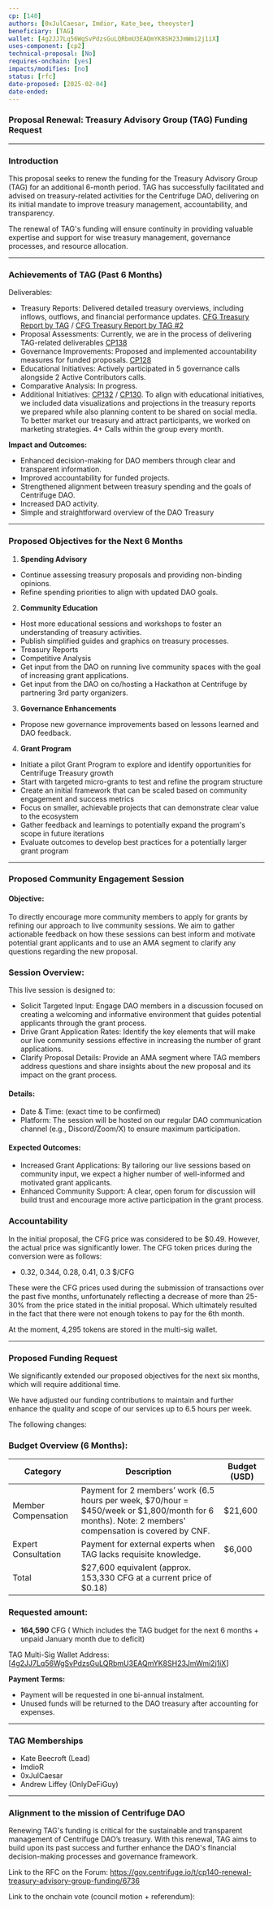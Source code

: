 ```yaml
---
cp: [140]
authors: [0xJulCaesar, Imdior, Kate_bee, theoyster]
beneficiary: [TAG]
wallet: [4g2JJ7Lq56WgSvPdzsGuLQRbmU3EAQmYK8SH23JmWmi2j1iX]
uses-component: [cp2]
technical-proposal: [No]
requires-onchain: [yes]
impacts/modifies: [no]
status: [rfc]
date-proposed: [2025-02-04]
date-ended:
---
```


### Proposal Renewal: Treasury Advisory Group (TAG) Funding Request

---

### Introduction

This proposal seeks to renew the funding for the Treasury Advisory Group (TAG) for an additional 6-month period. TAG has successfully facilitated and advised on treasury-related activities for the Centrifuge DAO, delivering on its initial mandate to improve treasury management, accountability, and transparency.

The renewal of TAG's funding will ensure continuity in providing valuable expertise and support for wise treasury management, governance processes, and resource allocation.

---

### Achievements of TAG (Past 6 Months)

Deliverables:

* Treasury Reports: Delivered detailed treasury overviews, including inflows, outflows, and financial performance updates. [CFG Treasury Report by TAG](https://docs.google.com/document/d/18QRoF1DbaHL5u4Qhhv2CKgiyHXEYYdMUOYRe0oY3u0s/edit?tab=t.0#heading=h.oaelvoq41tmc) / [CFG Treasury Report by TAG #2](https://docs.google.com/document/d/1FyktUZ41HBSRmM-TEi8G-XwvRfvCvHYH01dEcrn9Lfs/edit?usp=sharing)
* Proposal Assessments: Currently, we are in the process of delivering TAG-related deliverables [CP138 ](https://gov.centrifuge.io/t/cp138-centrifuge-education-growth-parallel-track-by-dodao/6707?u=0xjulcaesar)
* Governance Improvements: Proposed and implemented accountability measures for funded proposals. [CP128](https://gov.centrifuge.io/t/cp128-amendments-to-cp2-component/6549)
* Educational Initiatives: Actively participated in 5 governance calls alongside 2 Active Contributors calls.
* Comparative Analysis: In progress.
* Additional Initiatives: [ CP132](https://gov.centrifuge.io/t/cp132-strategic-token-swaps-initiative-for-centrifuge-dao/6597) / [CP130](https://gov.centrifuge.io/t/cp130-goals-and-themes-for-resource-allocation-for-the-centrifuge-treasury/6564). To align with educational initiatives, we included data visualizations and projections in the treasury reports we prepared while also planning content to be shared on social media. To better market our treasury and attract participants, we worked on marketing strategies. 4+ Calls within the group every month.

**Impact and Outcomes:**

* Enhanced decision-making for DAO members through clear and transparent information.
* Improved accountability for funded projects.
* Strengthened alignment between treasury spending and the goals of Centrifuge DAO.
* Increased DAO activity.
* Simple and straightforward overview of the DAO Treasury

---

### Proposed Objectives for the Next 6 Months

1. **Spending Advisory**

  * Continue assessing treasury proposals and providing non-binding opinions.
  * Refine spending priorities to align with updated DAO goals.

2. **Community Education**

  * Host more educational sessions and workshops to foster an understanding of treasury activities.
  * Publish simplified guides and graphics on treasury processes.
  * Treasury Reports
  * Competitive Analysis
  * Get input from the DAO on running live community spaces with the goal of increasing grant applications.
  * Get input from the DAO on co/hosting a Hackathon at Centrifuge by partnering 3rd party organizers.

3. **Governance Enhancements**

  * Propose new governance improvements based on lessons learned and DAO feedback.

4. **Grant Program**

  * Initiate a pilot Grant Program to explore and identify opportunities for Centrifuge Treasury growth
  * Start with targeted micro-grants to test and refine the program structure
  * Create an initial framework that can be scaled based on community engagement and success metrics
  * Focus on smaller, achievable projects that can demonstrate clear value to the ecosystem
  * Gather feedback and learnings to potentially expand the program's scope in future iterations
  * Evaluate outcomes to develop best practices for a potentially larger grant program

---

### Proposed Community Engagement Session

#### Objective:

To directly encourage more community members to apply for grants by refining our approach to live community sessions. We aim to gather actionable feedback on how these sessions can best inform and motivate potential grant applicants and to use an AMA segment to clarify any questions regarding the new proposal.

### Session Overview:

This live session is designed to:

* Solicit Targeted Input: Engage DAO members in a discussion focused on creating a welcoming and informative environment that guides potential applicants through the grant process.
* Drive Grant Application Rates: Identify the key elements that will make our live community sessions effective in increasing the number of grant applications.
* Clarify Proposal Details: Provide an AMA segment where TAG members address questions and share insights about the new proposal and its impact on the grant process.

#### Details:

* Date & Time: (exact time to be confirmed)
* Platform: The session will be hosted on our regular DAO communication channel (e.g., Discord/Zoom/X) to ensure maximum participation.

#### Expected Outcomes:

* Increased Grant Applications: By tailoring our live sessions based on community input, we expect a higher number of well-informed and motivated grant applicants.
* Enhanced Community Support: A clear, open forum for discussion will build trust and encourage more active participation in the grant process.

### Accountability

In the initial proposal, the CFG price was considered to be $0.49. However, the actual price was significantly lower. The CFG token prices during the conversion were as follows:

- 0.32, 0.344, 0.28, 0.41, 0.3 $/CFG

These were the CFG prices used during the submission of transactions over the past five months, unfortunately reflecting a decrease of more than 25-30% from the price stated in the initial proposal.
Which ultimately resulted in the fact that there were not enough tokens to pay for the 6th month.

At the moment, 4,295 tokens are stored in the multi-sig wallet.

---

### Proposed Funding Request

We significantly extended our proposed objectives for the next six months, which will require additional time.

We have adjusted our funding contributions to maintain and further enhance the quality and scope of our services up to 6.5 hours per week.

The following changes:

### Budget Overview (6 Months):

|Category|Description|Budget (USD)|
| --- | --- | --- | 
|Member Compensation|Payment for 2 members’ work (6.5 hours per week, $70/hour = $450/week or $1,800/month for 6 months). Note: 2 members' compensation is covered by CNF.|$21,600|
|Expert Consultation|Payment for external experts when TAG lacks requisite knowledge.|$6,000|
|Total| $27,600 equivalent (approx. 153,330 CFG at a current price of $0.18)

### Requested amount: 

- **164,590** CFG ( Which includes the TAG budget for the next 6 months + unpaid January month due to deficit) 

TAG Multi-Sig Wallet Address: [[4g2JJ7Lq56WgSvPdzsGuLQRbmU3EAQmYK8SH23JmWmi2j1iX](https://centrifuge.subscan.io/account/4g2JJ7Lq56WgSvPdzsGuLQRbmU3EAQmYK8SH23JmWmi2j1iX)]

**Payment Terms:**

* Payment will be requested in one bi-annual instalment.
* Unused funds will be returned to the DAO treasury after accounting for expenses.

---

### TAG Memberships

* Kate Beecroft (Lead)
* ImdioR
* 0xJulCaesar
* Andrew Liffey (OnlyDeFiGuy)

---

### Alignment to the mission of Centrifuge DAO

Renewing TAG's funding is critical for the sustainable and transparent management of Centrifuge DAO’s treasury. With this renewal, TAG aims to build upon its past success and further enhance the DAO's financial decision-making processes and governance framework.


Link to the RFC on the Forum: https://gov.centrifuge.io/t/cp140-renewal-treasury-advisory-group-funding/6736

Link to the onchain vote (council motion + referendum):

